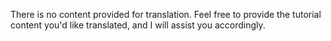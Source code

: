 There is no content provided for translation. Feel free to provide the tutorial content you'd like translated, and I will assist you accordingly.